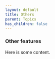 ```yaml
---
layout: default
title: Others
parent: Topics
has_children: false
---
```

### Other features

Here is some content.

